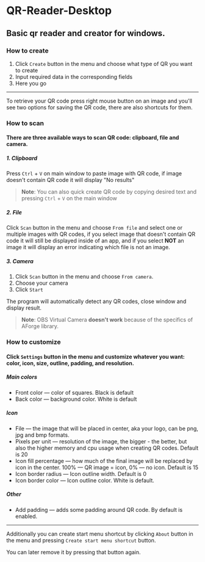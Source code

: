# QR-Reader-Desktop
## Basic qr reader and creator for windows.

### How to create
1. Click `Create` button in the menu and choose what type of QR you want to create
2. Input required data in the corresponding fields
3. Here you go
----

To retrieve your QR code press right mouse button on an image and you'll see two options for saving the QR code, there are also shortcuts for them.

### How to scan

#### There are three available ways to scan QR code: clipboard, file and camera.

##### 1. Clipboard

Press `Ctrl` + `V` on main window to paste image with QR code, if image doesn't contain QR code it will display "No results"

> **Note**: You can also quick create QR code by copying desired text and pressing `Ctrl` + `V` on the main window

##### 2. File

Click `Scan` button in the menu and choose `From file` and select one or multiple images with QR codes, if you select image that doesn't contain QR code it will still be displayed inside of an app, and if you select **NOT** an image it will display an error indicating which file is not an image.

##### 3. Camera

   1. Click `Scan` button in the menu and choose `From camera`.
   2. Choose your camera
   3. Click `Start`

The program will automatically detect any QR codes, close window and display result.

> **Note**: OBS Virtual Camera **doesn't work** because of the specifics of AForge library.

### How to customize
#### Click `Settings` button in the menu and customize whatever you want: color, icon, size, outline, padding, and resolution.
##### Main colors
- Front color — color of squares. Black is default
- Back color — background color. White is default
##### Icon
- File — the image that will be placed in center, aka your logo, can be png, jpg and bmp formats.
- Pixels per unit — resolution of the image, the bigger - the better, but also the higher memory and cpu usage when creating QR codes. Default is 20
- Icon fill percentage — how much of the final image will be replaced by icon in the center. 100% — QR image = icon, 0% — no icon. Default is 15
- Icon border radius — Icon outline width. Default is 0
- Icon border color — Icon outline color. White is default.
##### Other
- Add padding — adds some padding around QR code. By default is enabled.

---

Additionally you can create start menu shortcut by clicking `About` button in the menu and pressing `Create start menu shortcut` button.

You can later remove it by pressing that button again.
